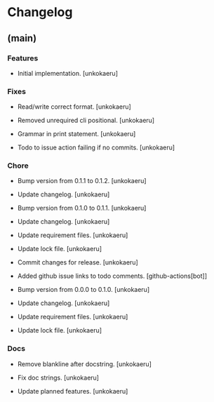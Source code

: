 # Changelog


## (main)

### Features

* Initial implementation. [unkokaeru]

### Fixes

* Read/write correct format. [unkokaeru]

* Removed unrequired cli positional. [unkokaeru]

* Grammar in print statement. [unkokaeru]

* Todo to issue action failing if no commits. [unkokaeru]

### Chore

* Bump version from 0.1.1 to 0.1.2. [unkokaeru]

* Update changelog. [unkokaeru]

* Bump version from 0.1.0 to 0.1.1. [unkokaeru]

* Update changelog. [unkokaeru]

* Update requirement files. [unkokaeru]

* Update lock file. [unkokaeru]

* Commit changes for release. [unkokaeru]

* Added github issue links to todo comments. [github-actions[bot]]

* Bump version from 0.0.0 to 0.1.0. [unkokaeru]

* Update changelog. [unkokaeru]

* Update requirement files. [unkokaeru]

* Update lock file. [unkokaeru]

### Docs

* Remove blankline after docstring. [unkokaeru]

* Fix doc strings. [unkokaeru]

* Update planned features. [unkokaeru]


